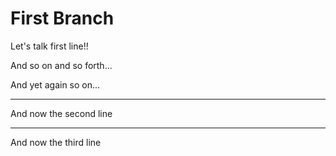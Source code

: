 # First Branch

Let's talk first line!!

And so on and so forth...

And yet again so on...

---

And now the second line

---

And now the third line
